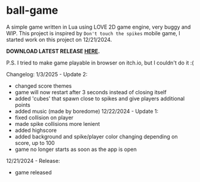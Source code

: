 # ball-game
A simple game written in Lua using LOVE 2D game engine, very buggy and WIP. This project is inspired by `Don't touch the spikes` mobile game, I started work on this project on 12/21/2024.

**DOWNLOAD LATEST RELEASE [HERE](https://github.com/NikolaGluh/ball-game/releases/tag/v1.0.0).**

P.S. I tried to make game playable in browser on itch.io, but I couldn't do it :(

Changelog:
1/3/2025 - Update 2:
- changed score themes
- game will now restart after 3 seconds instead of closing itself
- added 'cubes' that spawn close to spikes and give players additional points
- added music (made by boredome)
12/22/2024 - Update 1:
- fixed collision on player
- made spike collisions more lenient
- added highscore
- added background and spike/player color changing depending on score, up to 100
- game no longer starts as soon as the app is open

12/21/2024 - Release:
- game released
